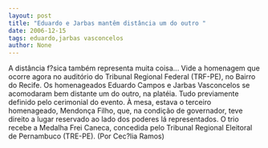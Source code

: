 ```yaml
---
layout: post
title: "Eduardo e Jarbas mantêm distância um do outro "
date: 2006-12-15
tags: eduardo,jarbas vasconcelos
author: None
---
```

A distância f?sica também representa muita coisa... Vide a homenagem que ocorre agora no auditório do Tribunal Regional Federal (TRF-PE), no Bairro do Recife.
Os homenageados Eduardo Campos e Jarbas Vasconcelos&nbsp;se acomodaram bem distante um do outro, na platéia. Tudo previamente definido pelo cerimonial do evento.
À mesa, estava o terceiro homenageado, Mendonça Filho, que, na condição de governador, teve direito a lugar reservado ao lado dos poderes lá representados.
O trio recebe a Medalha Frei Caneca, concedida pelo Tribunal Regional Eleitoral de Pernambuco (TRE-PE).
(Por Cec?lia Ramos) 